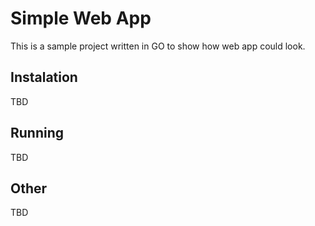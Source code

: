 # Simple Web App
This is a sample project written in GO to show how web app could look.

## Instalation
TBD

## Running
TBD

## Other
TBD